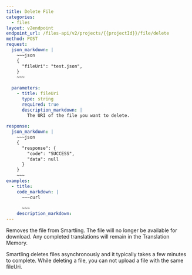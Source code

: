 ```yaml
---
title: Delete File
categories:
  - files
layout: v2endpoint
endpoint_url: /files-api/v2/projects/{{projectId}}/file/delete
method: POST
request:
  json_markdown: |
    ~~~json
    {
      "fileUri": "test.json",
    }
    ~~~
  
  parameters:
    - title: fileUri
      type: string
      required: true
      description_markdown: |
        The URI of the file you want to delete.
        
response:
  json_markdown: |
    ~~~json
    {
      "response": {
        "code": "SUCCESS",
        "data": null
      }
    }
    ~~~
examples:
  - title:
    code_markdown: |
      ~~~curl
      
      ~~~
    description_markdown:
---
```


Removes the file from Smartling. The file will no longer be available for download. Any completed translations will remain in the Translation Memory.

Smartling deletes files asynchronously and it typically takes a few minutes to complete. While deleting a file, you can not upload a file with the same fileUri.